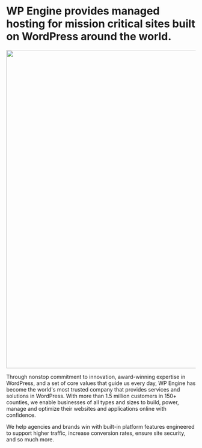 # WP Engine provides managed hosting for mission critical sites built on WordPress around the world.

<a href="https://wpeng.in/about/" rel="nofollow"><img width="848" alt="" src="https://github.com/user-attachments/assets/bfd4d30c-c2f7-42d2-b523-d20da5a3d006" style="max-width: 100%;"></a>

Through nonstop commitment to innovation, award-winning expertise in WordPress, and a set of core values that guide us every day, WP Engine has become the world's most trusted company that provides services and solutions in WordPress. With more than 1.5 million customers in 150+ counties, we enable businesses of all types and sizes to build, power, manage and optimize their websites and applications online with confidence.

We help agencies and brands win with built-in platform features engineered to support higher traffic, increase conversion rates, ensure site security, and so much more.
